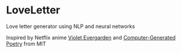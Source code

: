 # LoveLetter
Love letter generator using NLP and neural networks

Inspired by Netflix anime [Violet Evergarden](https://www.netflix.com/title/80182123) and [Computer-Generated Poetry](https://alum.mit.edu/slice/computer-generated-poetry-liberates-readers-attracts-coders) from MIT
